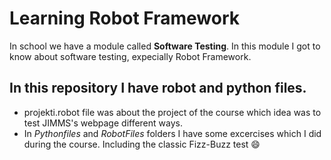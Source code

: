 # Learning Robot Framework
In school we have a module called **Software Testing**. In this module I got to know about software testing, expecially Robot Framework.

## In this repository I have robot and python files. 
* projekti.robot file was about the project of the course which idea was to test JIMMS's webpage different ways.
* In _Pythonfiles_ and _RobotFiles_ folders I have some excercises which I did during the course. Including the classic Fizz-Buzz test :smile:
